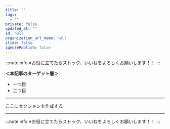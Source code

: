 ```yaml
---
title: ""
tags:
  - ""
private: false
updated_at: ""
id: null
organization_url_name: null
slide: false
ignorePublish: false
---
```


:::note info
※お役に立てたらストック、いいねをよろしくお願いします！！
:::

**＜本記事のターゲット層＞**
- 一つ目
- 二つ目

---

ここにセクションを作成する

---

:::note info
※お役に立てたらストック、いいねをよろしくお願いします！！
:::